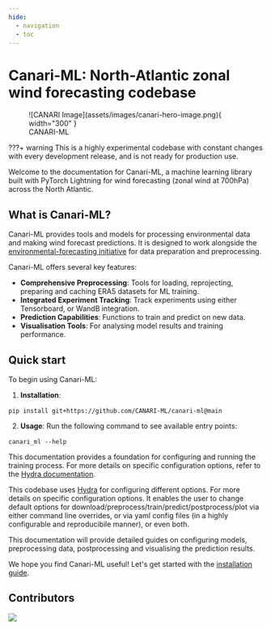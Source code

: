 ```yaml
---
hide:
  - navigation
  - toc
---
```


# Canari-ML: North-Atlantic zonal wind forecasting codebase

<figure markdown="span">
  ![CANARI Image](assets/images/canari-hero-image.png){ width="300" }
  <figcaption>CANARI-ML</figcaption>
</figure>

???+ warning
    This is a highly experimental codebase with constant changes with every development release, and is not ready for production use.

Welcome to the documentation for Canari-ML, a machine learning library built with PyTorch Lightning for wind forecasting (zonal wind at 700hPa) across the North Atlantic.

## What is Canari-ML?

Canari-ML provides tools and models for processing environmental data and making wind forecast predictions. It is designed to work alongside the [environmental-forecasting initiative](http://github.com/environmental-forecasting/) for data preparation and preprocessing.

Canari-ML offers several key features:

- **Comprehensive Preprocessing**: Tools for loading, reprojecting, preparing and caching ERA5 datasets for ML training.
- **Integrated Experiment Tracking**: Track experiments using either Tensorboard, or WandB integration.
- **Prediction Capabilities**: Functions to train and predict on new data.
- **Visualisation Tools**: For analysing model results and training performance.

## Quick start

To begin using Canari-ML:

1. **Installation**:

``` console
pip install git+https://github.com/CANARI-ML/canari-ml@main
```

2. **Usage**:
Run the following command to see available entry points:

``` console
canari_ml --help
```


This documentation provides a foundation for configuring and running the training process. For more details on specific configuration options, refer to the [Hydra documentation](https://hydra.cc/docs/).

This codebase uses [Hydra](https://hydra.cc/docs/intro/) for configuring different options. For more details on specific configuration options. It enables the user to change default options for download/preprocess/train/predict/postprocess/plot via either command line overrides, or via yaml config files (in a highly configurable and reproducibile manner), or even both.

This documentation will provide detailed guides on configuring models, preprocessing data, postprocessing and visualising the prediction results.

We hope you find Canari-ML useful! Let's get started with the [installation guide](user-guide/getting-started/installation.md).

## Contributors

<a href="https://github.com/canari-ml/canari-ml/graphs/contributors">
  <img src="https://contrib.rocks/image?repo=canari-ml/canari-ml" />
</a>
